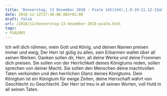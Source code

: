 ```yaml
---
title: 'Donnerstag, 13 Dezember 2018 : Psalm 145(144),1.9.10-11.12-13ab.'
date: 2018-12-12T17:46:00.003+01:00
draft: false
url: /2018/12/donnerstag-13-dezember-2018-psalm.html
tags: 
- PSALMUS
---
```


Ich will dich rühmen, mein Gott und König, und deinen Namen preisen immer und ewig; Der Herr ist gütig zu allen, sein Erbarmen waltet über all seinen Werken. Danken sollen dir, Herr, all deine Werke und deine Frommen dich preisen. Sie sollen von der Herrlichkeit deines Königtums reden, sollen sprechen von deiner Macht. Sie sollen den Menschen deine machtvollen Taten verkünden und den herrlichen Glanz deines Königtums. Dein Königtum ist ein Königtum für ewige Zeiten, deine Herrschaft währt von Geschlecht zu Geschlecht. Der Herr ist treu in all seinen Worten, voll Huld in all seinen Taten.